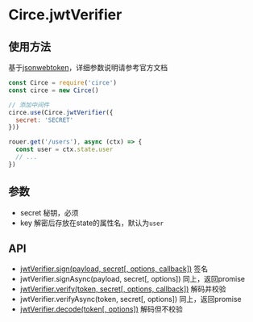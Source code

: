 # Circe.jwtVerifier

## 使用方法

基于[jsonwebtoken](https://github.com/auth0/node-jsonwebtoken)，详细参数说明请参考官方文档

```javascript
const Circe = require('circe')
const circe = new Circe()

// 添加中间件
circe.use(Circe.jwtVerifier({
  secret: 'SECRET'
}))

rouer.get('/users'), async (ctx) => {
  const user = ctx.state.user
  // ...
})
```

## 参数

- secret 秘钥，必须
- key 解密后存放在state的属性名，默认为`user`

## API

- [jwtVerifier.sign(payload, secret[, options, callback])](https://github.com/auth0/node-jsonwebtoken#jwtsignpayload-secretorprivatekey-options-callback) 签名
- jwtVerifier.signAsync(payload, secret[, options]) 同上，返回promise
- [jwtVerifier.verify(token, secret[, options, callback])](https://github.com/auth0/node-jsonwebtoken#jwtverifytoken-secretorpublickey-options-callback) 解码并校验
- jwtVerifier.verifyAsync(token, secret[, options]) 同上，返回promise
- [jwtVerifier.decode(token[, options])](https://github.com/auth0/node-jsonwebtoken#jwtdecodetoken--options) 解码但不校验
